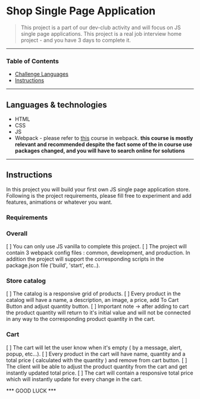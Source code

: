 
# Shop Single Page Application

> This project is a part of our dev-club activity and will focus on JS single page applications. This project is a real job interview home project - and you have 3 days to complete it.
 
---

### Table of Contents

- [Challenge Languages](#Languages)
- [Instructions](#Instructions)

---

## Languages & technologies 

* HTML
* CSS
* JS
* Webpack - please refer to [this](https://www.youtube.com/watch?v=3On5Z0gjf4U&list=PLblA84xge2_zwxh3XJqy6UVxS60YdusY8) course in webpack. <b> this course is mostly relevant and recommended despite the fact some of the in course use packages changed, and you will have to search online for solutions </b> 

---

## Instructions

In this project you will build your first own JS single page application store. Following is the project requirements, please fill free to experiment and add features, animations or whatever you want. 

### Requirements

### Overall

[ ] You can only use JS vanilla to complete this project.
[ ] The project will contain 3 webpack config files : common, development, and production. In addition the project will support the corresponding scripts in the package.json file ('build', 'start', etc..). 

### Store catalog

[ ] The catalog is a responsive grid of products.
[ ] Every product in the catalog will have a name, a description, an image, a price, add To Cart Button and adjust quantity button.
[ ] Important note -> after adding to cart the product quantity will return to it's initial value and will not be connected in any way to the corresponding product quantity in the cart.

### Cart

[ ] The cart will let the user know when it's empty ( by a message, alert, popup, etc...).
[ ] Every product in the cart will have name, quantity and a total price ( calculated with the quantity ) and remove from cart button.
[ ] The client will be able to adjust the product quantity from the cart and get instantly updated total price.
[ ] The cart will contain a responsive total price which will instantly update for every change in the cart.

*** GOOD LUCK ***

